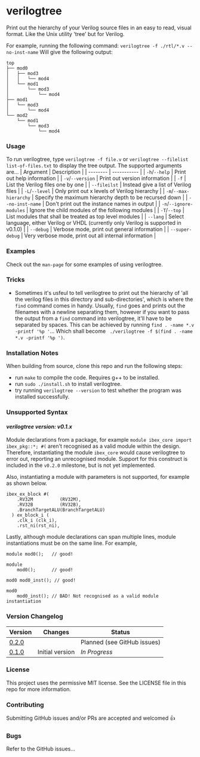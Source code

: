 # verilogtree

Print out the hierarchy of your Verilog source files in an easy to read, visual format. Like the Unix utility 'tree' but for Verilog.

For example, running the following command:
```verilogtree -f ./rtl/*.v --no-inst-name```
Will give the following output:
```
top
├── mod0
│   ├── mod3
│   │   └── mod4
│   └── mod1
│       └── mod3
│           └── mod4
├── mod1
│   └── mod3
│       └── mod4
└── mod2
    └── mod1
        └── mod3
            └── mod4
```

### Usage
To run verilogtree, type `verilogtree -f file.v` or `verilogtree --filelist list-of-files.txt` to display the tree output. The supported arguments are...
| Argument | Description |
| -------- | ----------- |
| `-h`/`--help` | Print out help information |
| `-v`/`--version` | Print out version information |
| `-f` | List the Verilog files one by one |
| `--fileilst` | Instead give a list of Verilog files |
| `-L`/`--level` | Only print out x levels of Verilog hierarchy |
| `-m`/`--max-hierarchy` | Specify the maximum hierarchy depth to be recursed down |
| `--no-inst-name` | Don't print out the instance names in output |
| `-n`/`--ignore-modules` | Ignore the child modules of the following modules |
| `-T`/`--top` | List modules that shall be treated as top level modules |
| `--lang` | Select language, either Verilog or VHDL (currently only Verilog is supported in v0.1.0) |
| `--debug` | Verbose mode, print out general information |
| `--super-debug` | Very verbose mode, print out all internal information |

### Examples
Check out the `man-page` for some examples of using verilogtree.

### Tricks
- Sometimes it's usfeul to tell verilogtree to print out the hierarchy of 'all the verilog files in this directory and sub-directories', which is where the `find` command comes in handy. Usually, `find` goes and prints out the filenames with a newline separating them, however if you want to pass the output from a `find` command into verilogtree, it'll have to be separated by spaces. This can be achieved by running `find . -name *.v -printf '%p '`... Which shall become ` ./verilogtree -f $(find . -name *.v -printf '%p ')`.

### Installation Notes
When building from source, clone this repo and run the following steps:
- run `make` to compile the code. Requires g++ to be installed.
- run `sudo ./install.sh` to install verilogtree.
- try running `verilogtree --version` to test whether the program was installed successfully.

### Unsupported Syntax
#### _verilogtree version: v0.1.x_

Module declarations from a package, for example `module ibex_core import ibex_pkg::*; #(` aren't recognised as a valid module within the design. Therefore, instantiating the module `ibex_core` would cause verilogtree to error out, reporting an unrecognised module. Support for this construct is included in the `v0.2.0` milestone, but is not yet implemented.

Also, instantiating a module with parameters is not supported, for example as shown below.
```
ibex_ex_block #(
    .RV32M          (RV32M),
    .RV32B          (RV32B),
    .BranchTargetALU(BranchTargetALU)
  ) ex_block_i (
    .clk_i (clk_i),
    .rst_ni(rst_ni),
```

Lastly, although module declarations can span multiple lines, module instantiations must be on the same line. For example,
```
module mod0();   // good!

module
    mod0();      // good!

mod0 mod0_inst(); // good!

mod0
    mod0_inst(); // BAD! Not recognised as a valid module instantiation
```

### Version Changelog
| Version | Changes | Status |
| ------- | ------- | ------ |
| [0.2.0](https://github.com/LiamSkirrow/verilogtree/milestone/2)   |  | Planned (see GitHub issues) |
| [0.1.0](https://github.com/LiamSkirrow/verilogtree/milestone/1)   | Initial version | *In Progress* |

### License
This project uses the permissive MIT license. See the LICENSE file in this repo for more information.

### Contributing
Submitting GitHub issues and/or PRs are accepted and welcomed 👍

### Bugs
Refer to the GitHub issues...
